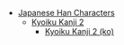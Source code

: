 - [Japanese Han Characters](<../../../../_ja/ja_han/README.md>)
	- [Kyoiku Kanji 2](<../../../../_/han-ja/1_kyoiku/kyoiku-2/README.md>)
		- [Kyoiku Kanji 2 (ko)](<../../../../_/han-ja/1_kyoiku/kyoiku-2/ko.md>)